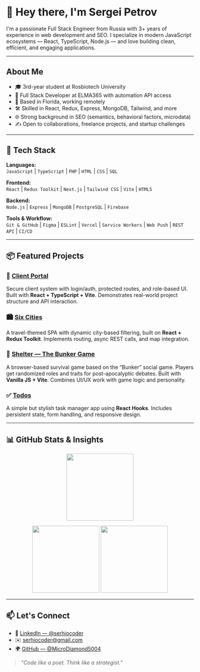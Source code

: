 # 👋 Hey there, I'm Sergei Petrov

I'm a passionate Full Stack Engineer from Russia with 3+ years of experience in web development and SEO. I specialize in modern JavaScript ecosystems — React, TypeScript, Node.js — and love building clean, efficient, and engaging applications.

---

## About Me

- 🎓 3rd-year student at Rosbiotech University
- 💼 Full Stack Developer at ELMA365 with automation API access
- 📍 Based in Florida, working remotely
- 🛠️ Skilled in React, Redux, Express, MongoDB, Tailwind, and more
- 🌐 Strong background in SEO (semantics, behavioral factors, microdata)
- ✍️ Open to collaborations, freelance projects, and startup challenges

---

## 🧰 Tech Stack

**Languages:**  
`JavaScript` | `TypeScript` | `PHP` | `HTML` | `CSS` | `SQL`

**Frontend:**  
`React` | `Redux Toolkit` | `Next.js` | `Tailwind CSS` | `Vite` | `HTML5`

**Backend:**  
`Node.js` | `Express` | `MongoDB` | `PostgreSQL` | `Firebase`

**Tools & Workflow:**  
`Git & GitHub` | `Figma` | `ESLint` | `Vercel` | `Service Workers` | `Web Push` | `REST API` | `CI/CD`

---

## 📦 Featured Projects

### 🔐 [Client Portal](https://github.com/MicroDiamond5004/Client-portal)  
Secure client system with login/auth, protected routes, and role-based UI. Built with **React + TypeScript + Vite**. Demonstrates real-world project structure and API interaction.

### 🏙️ [Six Cities](https://github.com/MicroDiamond5004/Six-cities)  
A travel-themed SPA with dynamic city-based filtering, built on **React + Redux Toolkit**. Implements routing, async REST calls, and map integration.

### 🧠 [Shelter — The Bunker Game](https://github.com/MicroDiamond5004/Shelter)  
A browser-based survival game based on the “Bunker” social game. Players get randomized roles and traits for post-apocalyptic debates. Built with **Vanilla JS + Vite**. Combines UI/UX work with game logic and personality.

### ✅ [Todos](https://github.com/MicroDiamond5004/Todo)  
A simple but stylish task manager app using **React Hooks**. Includes persistent state, form handling, and responsive design.

---

## 📊 GitHub Stats & Insights

<p align="center">
  <img src="https://github-readme-stats.vercel.app/api/top-langs/?username=MicroDiamond5004&layout=compact&theme=tokyonight" height="180" />
</p>

<p align="center">
  <img src="https://streak-stats.demolab.com?user=MicroDiamond5004&theme=tokyonight&hide_border=true" height="180" />
  <img src="https://github-profile-summary-cards.vercel.app/api/cards/profile-details?username=MicroDiamond5004&theme=tokyonight" height="180" />
</p>

---

## 📫 Let's Connect

- 💼 [LinkedIn — @serhiocoder](https://www.linkedin.com/in/serhiocoder/)
- ✉️ serhiocoder@gmail.com
- 🌍 [GitHub — @MicroDiamond5004](https://github.com/MicroDiamond5004)

> *"Code like a poet. Think like a strategist."*

